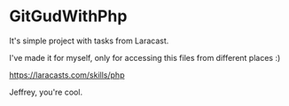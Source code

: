 # GitGudWithPhp
It's simple project with tasks from Laracast.

I've made it for myself, only for accessing this files from different places :)

https://laracasts.com/skills/php

Jeffrey, you're cool.
